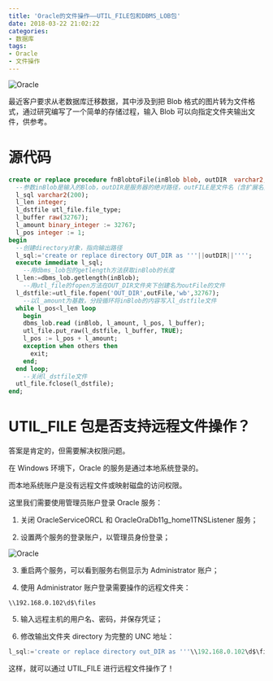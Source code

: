 ```yaml
---
title: 'Oracle的文件操作——UTIL_FILE包和DBMS_LOB包'
date: 2018-03-22 21:02:22
categories:
- 数据库
tags:
- Oracle
- 文件操作
---
```


![Oracle](/post-images/oracle-de-wen-jian-cao-zuo-util_file-bao-he-dbms_lob-bao.jpg)

最近客户要求从老数据库迁移数据，其中涉及到把 Blob 格式的图片转为文件格式，通过研究编写了一个简单的存储过程，输入 Blob 可以向指定文件夹输出文件，供参考。

<!-- more -->

# 源代码

```sql
create or replace procedure fnBlobtoFile(inBlob blob, outDIR  varchar2,	outFile varchar2) is
  --参数inBlob是输入的Blob，outDIR是服务器的绝对路径，outFILE是文件名（含扩展名）
  l_sql varchar2(200);
  l_len integer;
  l_dstfile utl_file.file_type;
  l_buffer raw(32767);
  l_amount binary_integer := 32767;
  l_pos integer := 1;
begin
  --创建directory对象，指向输出路径
  l_sql:='create or replace directory OUT_DIR as '''||outDIR||'''';
  execute immediate l_sql;
	--用dbms_lob包的getlength方法获取inBlob的长度
  l_len:=dbms_lob.getlength(inBlob);
	--用utl_file的fopen方法在OUT_DIR文件夹下创建名为outFile的文件
  l_dstfile:=utl_file.fopen('OUT_DIR',outFile,'wb',32767);
	--以l_amount为基数，分段循环将inBlob的内容写入l_dstfile文件
  while l_pos<l_len loop
    begin
    dbms_lob.read (inBlob, l_amount, l_pos, l_buffer);
    utl_file.put_raw(l_dstfile, l_buffer, TRUE);
    l_pos := l_pos + l_amount;
    exception when others then
      exit;
    end;
  end loop;
	--关闭l_dstfile文件
  utl_file.fclose(l_dstfile);
end;
```

# UTIL_FILE 包是否支持远程文件操作？

答案是肯定的，但需要解决权限问题。

在 Windows 环境下，Oracle 的服务是通过本地系统登录的。

而本地系统账户是没有远程文件或映射磁盘的访问权限。

这里我们需要使用管理员账户登录 Oracle 服务：

1. 关闭 OracleServiceORCL 和 OracleOraDb11g_home1TNSListener 服务；

2. 设置两个服务的登录账户，以管理员身份登录；

![Oracle](/post-images/1561901241937.jpg)

3. 重启两个服务，可以看到服务右侧显示为 Administrator 账户；

4. 使用 Administrator 账户登录需要操作的远程文件夹：

`\\192.168.0.102\d$\files`

5. 输入远程主机的用户名、密码，并保存凭证；

6. 修改输出文件夹 directory 为完整的 UNC 地址：

```sql
l_sql:='create or replace directory out_DIR as '''\\192.168.0.102\d$\files';''';
```

这样，就可以通过 UTIL_FILE 进行远程文件操作了！
